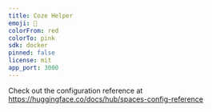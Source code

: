 ```yaml
---
title: Coze Helper
emoji: 🐢
colorFrom: red
colorTo: pink
sdk: docker
pinned: false
license: mit
app_port: 3000
---
```


Check out the configuration reference at https://huggingface.co/docs/hub/spaces-config-reference
